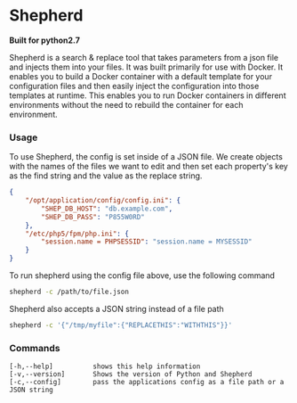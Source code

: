# Shepherd
**Built for python2.7**

Shepherd is a search & replace tool that takes parameters from a json file and injects them into your files. It was built primarily for use with Docker. It enables you to build a Docker container with a default template for your configuration files and then easily inject the configuration into those templates at runtime. This enables you to run Docker containers in different environments without the need to rebuild the container for each environment.

### Usage
To use Shepherd, the config is set inside of a JSON file. We create objects with the names of the files we want to edit and then set each property's key as the find string and the value as the replace string.

```json
{
    "/opt/application/config/config.ini": {
        "SHEP_DB_HOST": "db.example.com",
        "SHEP_DB_PASS": "P855W0RD"
    },
    "/etc/php5/fpm/php.ini": {
        "session.name = PHPSESSID": "session.name = MYSESSID"
    }
}
```

To run shepherd using the config file above, use the following command
```bash
shepherd -c /path/to/file.json
```
Shepherd also accepts a JSON string instead of a file path
```bash
shepherd -c '{"/tmp/myfile":{"REPLACETHIS":"WITHTHIS"}}'
```

### Commands

    [-h,--help]          shows this help information
    [-v,--version]       Shows the version of Python and Shepherd
    [-c,--config]        pass the applications config as a file path or a JSON string

